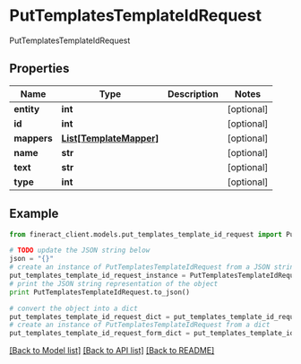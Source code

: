 # PutTemplatesTemplateIdRequest

PutTemplatesTemplateIdRequest

## Properties

Name | Type | Description | Notes
------------ | ------------- | ------------- | -------------
**entity** | **int** |  | [optional] 
**id** | **int** |  | [optional] 
**mappers** | [**List[TemplateMapper]**](TemplateMapper.md) |  | [optional] 
**name** | **str** |  | [optional] 
**text** | **str** |  | [optional] 
**type** | **int** |  | [optional] 

## Example

```python
from fineract_client.models.put_templates_template_id_request import PutTemplatesTemplateIdRequest

# TODO update the JSON string below
json = "{}"
# create an instance of PutTemplatesTemplateIdRequest from a JSON string
put_templates_template_id_request_instance = PutTemplatesTemplateIdRequest.from_json(json)
# print the JSON string representation of the object
print PutTemplatesTemplateIdRequest.to_json()

# convert the object into a dict
put_templates_template_id_request_dict = put_templates_template_id_request_instance.to_dict()
# create an instance of PutTemplatesTemplateIdRequest from a dict
put_templates_template_id_request_form_dict = put_templates_template_id_request.from_dict(put_templates_template_id_request_dict)
```
[[Back to Model list]](../README.md#documentation-for-models) [[Back to API list]](../README.md#documentation-for-api-endpoints) [[Back to README]](../README.md)


